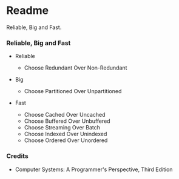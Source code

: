 # Readme
Reliable, Big and Fast.

### Reliable, Big and Fast

- Reliable
  - Choose Redundant Over Non-Redundant

- Big
  - Choose Partitioned Over Unpartitioned

- Fast
  - Choose Cached Over Uncached
  - Choose Buffered Over Unbuffered
  - Choose Streaming Over Batch
  - Choose Indexed Over Unindexed
  - Choose Ordered Over Unordered

### Credits
- Computer Systems: A Programmer's Perspective, Third Edition
